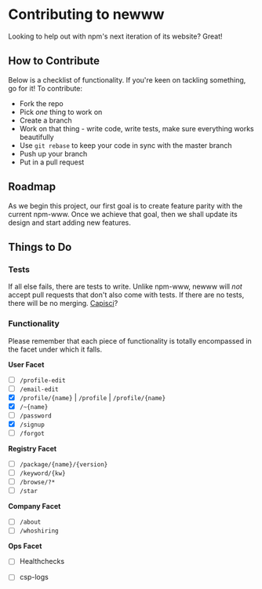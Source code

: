 # Contributing to newww

Looking to help out with npm's next iteration of its website? Great!

## How to Contribute

Below is a checklist of functionality. If you're keen on tackling something, go for it! To contribute:

* Fork the repo
* Pick *one* thing to work on
* Create a branch
* Work on that thing - write code, write tests, make sure everything works beautifully
* Use `git rebase` to keep your code in sync with the master branch
* Push up your branch
* Put in a pull request

## Roadmap

As we begin this project, our first goal is to create feature parity with the current npm-www. Once we achieve that goal, then we shall update its design and start adding new features.

## Things to Do

### Tests

If all else fails, there are tests to write. Unlike npm-www, newww will *not* accept pull requests that don't also come with tests. If there are no tests, there will be no merging. [Capisci](https://translate.google.com/?text=capisci#it/en/capisci%3F)?

### Functionality

Please remember that each piece of functionality is totally encompassed in the facet under which it falls.

**User Facet**

- [ ] `/profile-edit`
- [ ] `/email-edit`
- [x] `/profile/{name}` | `/profile` | `/profile/{name}`
- [x] `/~{name}`
- [ ] `/password`
- [x] `/signup`
- [ ] `/forgot`

**Registry Facet**

- [ ] `/package/{name}/{version}`
- [ ] `/keyword/{kw}`
- [ ] `/browse/?*`
- [ ] `/star`

**Company Facet**

- [ ] `/about`
- [ ] `/whoshiring`

**Ops Facet**

- [ ] Healthchecks
- [ ] csp-logs

